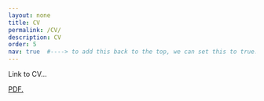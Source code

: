 ```yaml
---
layout: none
title: CV
permalink: /CV/
description: CV
order: 5
nav: true  #----> to add this back to the top, we can set this to true...
---
```


Link to CV...


<!-- https://stackoverflow.com/questions/30745981/opening-pdf-in-a-browser-with-github-pages -->
<a href="/assets/pdf/example_pdf.pdf" target="test">PDF.</a>

